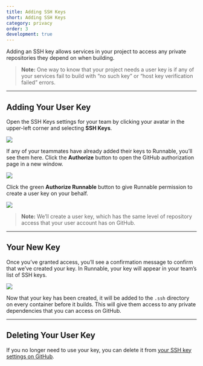 ```yaml
---
title: Adding SSH Keys
short: Adding SSH Keys
category: privacy
order: 3
development: true
---
```


Adding an SSH key allows services in your project to access any private repositories they depend on when building.

> **Note:** One way to know that your project needs a user key is if any of your services fail to build with “no such key” or “host key verification failed” errors.

---

## Adding Your User Key

Open the SSH Keys settings for your team by clicking your avatar in the upper-left corner and selecting **SSH Keys**.

![](images/ss-ssh-navigation.png)

If any of your teammates have already added their keys to Runnable, you’ll see them here. Click the **Authorize** button to open the GitHub authorization page in a new window.

![](images/ss-ssh-authorize.png)

Click the green **Authorize Runnable** button to give Runnable permission to create a user key on your behalf.

![](images/ss-ssh-github.png)

> **Note:** We’ll create a user key, which has the same level of repository access that your user account has on GitHub.

---

## Your New Key

Once you’ve granted access, you’ll see a confirmation message to confirm that we’ve created your key. In Runnable, your key will appear in your team’s list of SSH keys.

![](images/ss-ssh-new-key.png)

Now that your key has been created, it will be added to the `.ssh` directory on every container before it builds. This will give them access to any private dependencies that you can access on GitHub.

---

## Deleting Your User Key

If you no longer need to use your key, you can delete it from [your SSH key settings on GitHub](//github.com/settings/keys).
